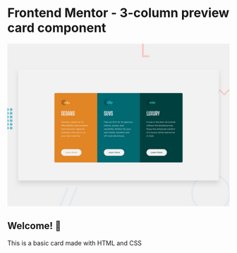 # Frontend Mentor - 3-column preview card component

![Design preview for the 3-column preview card component coding challenge](./design/desktop-preview.jpg)

## Welcome! 👋

This is a basic card made with HTML and CSS 